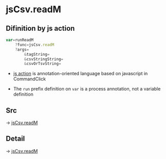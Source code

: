 # jsCsv.readM

## Difinition by js action

```js.js
var=runReadM
	?func=jsCsv.readM
	?args=
		&tagString=
		&csvStringString=
		&csvOrTsvString=
```

- [js action](#) is annotation-oriented language based on javascript in CommandClick

- The `run` prefix definition on `var` is a process annotation, not a variable definition

## Src

-> [jsCsv.readM](https://github.com/puutaro/CommandClick/blob/master/app/src/main/java/com/puutaro/commandclick/fragment_lib/terminal_fragment/js_interface/JsCsv.kt#L155)

## Detail

-> [jsCsv.readM](https://github.com/puutaro/CommandClick/blob/master/md/developer/js_interface/details/JsCsv/readM.md)
